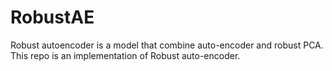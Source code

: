 # RobustAE
Robust autoencoder is a model that combine auto-encoder and robust PCA. This repo is an implementation of Robust auto-encoder.
